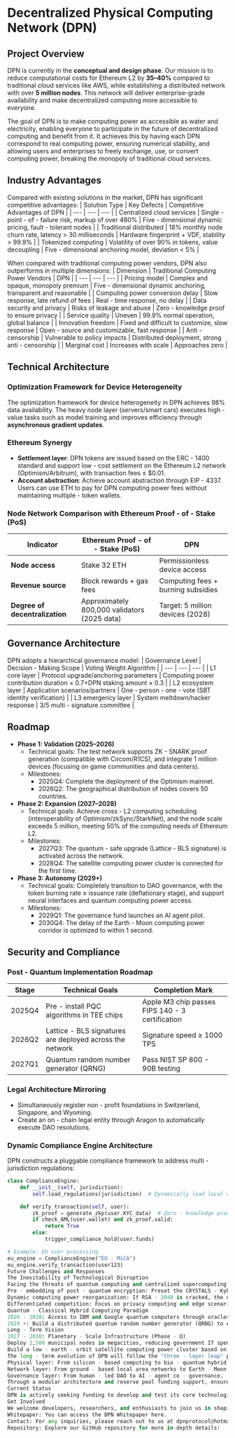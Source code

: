 # Decentralized Physical Computing Network (DPN)

## Project Overview
DPN is currently in the **conceptual and design phase**. Our mission is to reduce computational costs for Ethereum L2 by **35–40%** compared to traditional cloud services like AWS, while establishing a distributed network with over **5 million nodes**. This network will deliver enterprise-grade availability and make decentralized computing more accessible to everyone.

The goal of DPN is to make computing power as accessible as water and electricity, enabling everyone to participate in the future of decentralized computing and benefit from it. It achieves this by having each DPN correspond to real computing power, ensuring numerical stability, and allowing users and enterprises to freely exchange, use, or convert computing power, breaking the monopoly of traditional cloud services.

## Industry Advantages
Compared with existing solutions in the market, DPN has significant competitive advantages:
| Solution Type | Key Defects | Competitive Advantages of DPN |
| --- | --- | --- |
| Centralized cloud services | Single - point - of - failure risk, markup of over 480% | Five - dimensional dynamic pricing, fault - tolerant nodes |
| Traditional distributed | 18% monthly node churn rate, latency > 30 milliseconds | Hardware fingerprint + VDF, stability > 99.9% |
| Tokenized computing | Volatility of over 90% in tokens, value decoupling | Five - dimensional anchoring model, deviation < 5% |

When compared with traditional computing power vendors, DPN also outperforms in multiple dimensions:
| Dimension | Traditional Computing Power Vendors | DPN |
| --- | --- | --- |
| Pricing model | Complex and opaque, monopoly premium | Five - dimensional dynamic anchoring, transparent and reasonable |
| Computing power conversion delay | Slow response, late refund of fees | Real - time response, no delay |
| Data security and privacy | Risks of leakage and abuse | Zero - knowledge proof to ensure privacy |
| Service quality | Uneven | 99.9% normal operation, global balance |
| Innovation freedom | Fixed and difficult to customize, slow response | Open - source and customizable, fast response |
| Anti - censorship | Vulnerable to policy impacts | Distributed deployment, strong anti - censorship |
| Marginal cost | Increases with scale | Approaches zero |

## Technical Architecture
### Optimization Framework for Device Heterogeneity
The optimization framework for device heterogeneity in DPN achieves 98% data availability. The heavy node layer (servers/smart cars) executes high - value tasks such as model training and improves efficiency through **asynchronous gradient updates**.

### Ethereum Synergy
- **Settlement layer**: DPN tokens are issued based on the ERC - 1400 standard and support low - cost settlement on the Ethereum L2 network (Optimism/Arbitrum), with transaction fees ≤ $0.01.
- **Account abstraction**: Achieve account abstraction through EIP - 4337. Users can use ETH to pay for DPN computing power fees without maintaining multiple - token wallets.

### Node Network Comparison with Ethereum Proof - of - Stake (PoS)
| Indicator | Ethereum Proof - of - Stake (PoS) | DPN |
| --- | --- | --- |
| **Node access** | Stake 32 ETH | Permissionless device access |
| **Revenue source** | Block rewards + gas fees | Computing fees + burning subsidies |
| **Degree of decentralization** | Approximately 800,000 validators (2025 data) | Target: 5 million devices (2028) |

## Governance Architecture
DPN adopts a hierarchical governance model:
| Governance Level | Decision - Making Scope | Voting Weight Algorithm |
| --- | --- | --- |
| L1 core layer | Protocol upgrade/anchoring parameters | Computing power contribution duration × 0.7+DPN staking amount × 0.3 |
| L2 ecosystem layer | Application scenarios/partners | One - person - one - vote (SBT identity verification) |
| L3 emergency layer | System meltdown/hacker response | 3/5 multi - signature committee |

## Roadmap
- **Phase 1: Validation (2025–2026)**  
  - Technical goals: The test network supports ZK - SNARK proof generation (compatible with Circom/R1CS), and integrate 1 million devices (focusing on game communities and data centers).
  - Milestones:
    - 2025Q4: Complete the deployment of the Optimism mainnet.
    - 2026Q2: The geographical distribution of nodes covers 50 countries.
- **Phase 2: Expansion (2027–2028)**  
  - Technical goals: Achieve cross - L2 computing scheduling (interoperability of Optimism/zkSync/StarkNet), and the node scale exceeds 5 million, meeting 50% of the computing needs of Ethereum L2.
  - Milestones:
    - 2027Q3: The quantum - safe upgrade (Lattice - BLS signature) is activated across the network.
    - 2028Q4: The satellite computing power cluster is connected for the first time.
- **Phase 3: Autonomy (2029+)**  
  - Technical goals: Completely transition to DAO governance, with the token burning rate ≥ issuance rate (deflationary stage), and support neural interfaces and quantum computing power access.
  - Milestones:
    - 2029Q1: The governance fund launches an AI agent pilot.
    - 2030Q4: The delay of the Earth - Moon computing power corridor is optimized to within 1 second.

## Security and Compliance
### Post - Quantum Implementation Roadmap
| Stage | Technical Goals | Completion Mark |
| --- | --- | --- |
| 2025Q4 | Pre - install PQC algorithms in TEE chips | Apple M3 chip passes FIPS 140 - 3 certification |
| 2026Q2 | Lattice - BLS signatures are deployed across the network | Signature speed ≥ 1000 TPS |
| 2027Q1 | Quantum random number generator (QRNG) | Pass NIST SP 800 - 90B testing |

### Legal Architecture Mirroring
- Simultaneously register non - profit foundations in Switzerland, Singapore, and Wyoming.
- Create an on - chain legal entity through Aragon to automatically execute DAO resolutions.

### Dynamic Compliance Engine Architecture
DPN constructs a pluggable compliance framework to address multi - jurisdiction regulations:
```python
class ComplianceEngine:
    def __init__(self, jurisdiction):
        self.load_regulations(jurisdiction)  # Dynamically load local regulations

    def verify_transaction(self, user):
        zk_proof = generate_zkp(user.KYC_data)  # Zero - knowledge proof verification
        if check_AML(user.wallet) and zk_proof.valid:
            return True
        else:
            trigger_compliance_hold(user.funds)

# Example: EU user processing
eu_engine = ComplianceEngine("EU - MiCA")
eu_engine.verify_transaction(user123)
Future Challenges and Responses
The Inevitability of Technological Disruption
Facing the threats of quantum computing and centralized supercomputing monopolies, DPN constructs three major defense systems:
Pre - embedding of post - quantum encryption: Preset the CRYSTALS - Kyber algorithm in TPM chips and complete the upgrade of Lattice - based BLS signatures in 2026.
Dynamic computing power reorganization: If RSA - 2048 is cracked, the network can switch to post - quantum signatures within 1 hour.
Differentiated competition: Focus on privacy computing and edge scenarios, leveraging the 10 - ms low - latency advantage to overwhelm centralized supercomputing (usually ≥ 50 ms).
Quantum - Classical Hybrid Computing Paradigm
2026 - 2028: Access to IBM and Google quantum computers through oracles to provide quantum - accelerated verification for ZK - Rollup.
2029 +: Build a distributed quantum random number generator (QRNG) to enhance cryptographic security.
Long - Term Vision
2027 - 2030: Planetary - Scale Infrastructure (Phase - Ω)
Deploy 2,500 municipal nodes in megacities, reducing government IT spending by 27%.
Build a low - earth - orbit satellite computing power cluster based on Starlink V2 laser links (latency ≤ 25 ms).
The long - term evolution of DPN will follow the "three - layer leap" principle:
Physical layer: From silicon - based computing to bio - quantum hybrid computing.
Network layer: From ground - based local area networks to Earth - Moon system wide - area networks.
Governance layer: From human - led DAO to AI - agent co - governance.
Through a modular architecture and reserve pool funding support, ensure that each stage of upgrade retains backward compatibility, and ultimately become the infrastructure for human civilization to respond to technological upheavals.
Current Status
DPN is actively seeking funding to develop and test its core technologies. We are eager to connect with partners and investors who share our vision for a decentralized future. Interested in collaborating or exploring investment opportunities? Reach out to us at dpnprotocol@hotmail.com.
Get Involved
We welcome developers, researchers, and enthusiasts to join us in shaping the future of decentralized computing. Your feedback and contributions are crucial to bringing DPN to life.
Whitepaper: You can access the DPN Whitepaper here.
Contact: For any inquiries, please reach out to us at dpnprotocol@hotmail.com.
Repository: Explore our GitHub repository for more in-depth details!
